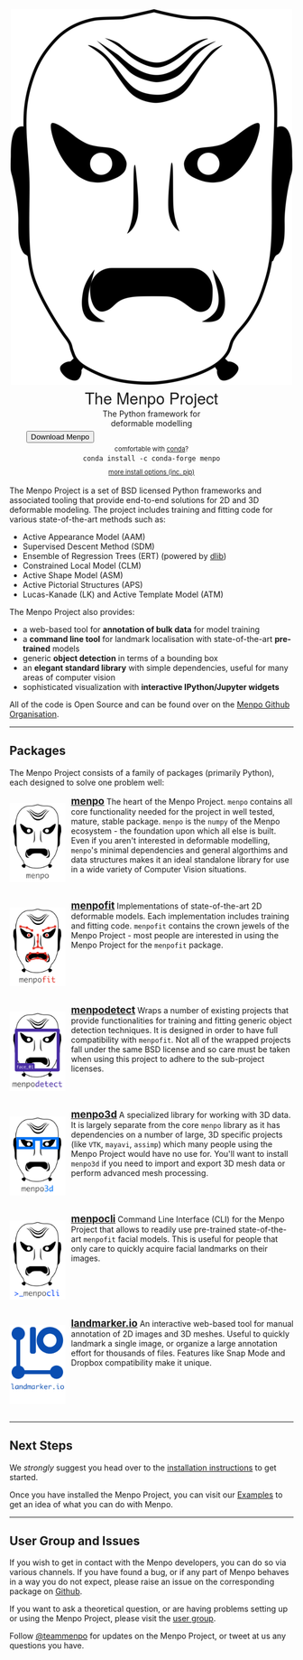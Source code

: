<link rel="stylesheet" type="text/css"  href="menpostyle.css">
<center>
  <div class="hero_container">
    <div class="hero_logo_container">
      <img class="hero_logo" src="logo/menpoproject.png" alt="The Menpo Project">
    </div>
    <div class="hero_rightcolumn">
      <div>
        <strong style="font-size: 200%; font-family: 'HelveticaNeue-Light', 'Helvetica Neue Light', 'Helvetica Neue', Helvetica, Arial, 'Lucida Grande', sans-serif; font-weight: 500;">The Menpo Project</strong>
        <div style="max-width: 200px;">The Python framework for deformable modelling</div>
      </div>
      <div style="display: flex; flex-direction: row; align-items: center;">
        <div style="width: 30px; height: 30px;"></div>
        <a style="text-decoration: none; color: grey" href="installation/index.html">
          <button class="download_button">Download Menpo</button>
        </a>
      </div>
      <div>
        <div style="font-size: 80%">comfortable with <a href="http://conda.pydata.org">conda</a>?</div>
        <code style="padding: 7px;">conda install -c conda-forge menpo</code>
        <div style="font-size: 80%; margin-top: 10px;"><a href="installation">more install options (inc. pip)</a></div>
      </div>
    </div>
  </div>
</center>
<br>
<!---
MAIN DESCRIPTION
-->
The Menpo Project is a set of BSD licensed Python frameworks and associated tooling that provide end-to-end solutions for 2D and 3D deformable modeling. The project includes training and fitting code for various state-of-the-art methods such as:

* Active Appearance Model (AAM)
* Supervised Descent Method (SDM)
* Ensemble of Regression Trees (ERT) (powered by [dlib](http://dlib.net/ "dlib C++ Library"))
* Constrained Local Model (CLM)
* Active Shape Model (ASM)
* Active Pictorial Structures (APS)
* Lucas-Kanade (LK) and Active Template Model (ATM)

The Menpo Project also provides:
* a web-based tool for **annotation of bulk data** for model training
* a **command line tool** for landmark localisation with state-of-the-art **pre-trained** models
* generic **object detection** in terms of a bounding box
* an **elegant standard library** with simple dependencies, useful for many areas of computer vision
* sophisticated visualization with **interactive IPython/Jupyter widgets**

All of the code is Open Source and can be found over on the [Menpo Github Organisation](https://github.com/menpo/ "The Menpo Project on Github").

---------------------------------------

## Packages

The Menpo Project consists of a family of packages (primarily Python), each designed to solve one problem well:

<div>
<p style="float: left; padding-right: 10px;">
  <a href="/menpo/index.md" title="menpo"><img style="max-height: 140px; max-width: none;" src="logo/menpo.png" alt="menpo"></a>
</p>
<p><a href="/menpo/index.md" title="menpo"><strong style="font-size: 125%">menpo</strong></a>
The heart of the Menpo Project. <code>menpo</code> contains all core functionality needed for the project in well tested, mature, stable package.
<code>menpo</code> is the <code>numpy</code> of the Menpo ecosystem - the foundation upon which all else is built. Even if you aren't interested
in deformable modelling, <code>menpo</code>'s minimal dependencies and general algorthims and data structures makes it an ideal standalone library
for use in a wide variety of Computer Vision situations.</p>
</div>

<div style="clear: both;"></div>

<div>
<p style="float: left; padding-right: 10px;">
  <a href="/menpofit/index.md" title="menpofit"><img style="max-height: 140px; max-width: none;" src="logo/menpofit.png" alt="menpofit"></a>
</p>
<p><a href="/menpofit/index.md" title="menpofit"><strong style="font-size: 125%">menpofit</strong></a>
Implementations of state-of-the-art 2D deformable models. Each implementation includes training and fitting code.
<code>menpofit</code> contains the crown jewels of the Menpo Project - most people are interested in using the Menpo Project for the
<code>menpofit</code> package.</p>
</div>

<div style="clear: both;"></div>

<div>
<p style="float: left; padding-right: 10px;">
  <a href="/menpodetect/index.md" title="menpodetect"><img style="max-height: 140px; max-width: none;" src="logo/menpodetect.png" alt="menpodetect"></a>
</p>
<p><a href="/menpodetect/index.md" title="menpodetect"><strong style="font-size: 125%">menpodetect</strong></a>
Wraps a number of existing projects that provide functionalities for training and fitting generic object detection techniques.
It is designed in order to have full compatibility with <code>menpofit</code>. Not all of the wrapped
projects fall under the same BSD license and so care must be taken when using this project to adhere to the sub-project licenses.</p>
</div>

<div style="clear: both;"></div>

<div>
<p style="float: left; padding-right: 10px;">
  <a href="/menpo3d/index.md" title="menpo3d"><img style="max-height: 140px; max-width: none;" src="logo/menpo3d.png" alt="menpo3d"></a>
</p>
<p><a href="/menpo3d/index.md" title="menpo3d"><strong style="font-size: 125%">menpo3d</strong></a>
A specialized library for working with 3D data. It is largely separate from the core <code>menpo</code> library as it has
dependencies on a number of large, 3D specific projects (like <code>VTK</code>, <code>mayavi</code>, <code>assimp</code>) which many people using
the Menpo Project would have no use for. You'll want to install <code>menpo3d</code> if you need to import and export 3D mesh data or perform advanced mesh processing.</p>
</div>

<div style="clear: both;"></div>

<div>
<p style="float: left; padding-right: 10px;">
  <a href="/menpocli/index.md" title="menpocli"><img style="max-height: 140px; max-width: none;" src="logo/menpocli.png" alt="menpocli"></a>
</p>
<p><a href="/menpocli/index.md" title="menpocli"><strong style="font-size: 125%">menpocli</strong></a>
Command Line Interface (CLI) for the Menpo Project that allows to readily use pre-trained
state-of-the-art <code>menpofit</code> facial models. This is useful for people that only care to quickly acquire facial landmarks on their images.</p>
</div>

<div style="clear: both;"></div>

<div>
<p style="float: left; padding-right: 10px;">
  <a href="/landmarkerio/index.md" title="landmarker.io"><img style="max-height: 140px; max-width: none;" src="logo/landmarkerio_with_logo_2.png" alt="landmarker.io"></a>
</p>
<p><a href="/landmarkerio/index.md" title="landmarker.io"><strong style="font-size: 125%">landmarker.io</strong></a>
An interactive web-based tool for manual annotation of
2D images and 3D meshes. Useful to quickly landmark a single image, or organize a large annotation effort for thousands of files.
Features like Snap Mode and Dropbox compatibility make it unique.</p>
</div>

<div style="clear: both;"></div>

---------------------------------------

## Next Steps

We _strongly_ suggest you head over to the [installation instructions](installation/index.md "Full Installation Instructions") to get started.

Once you have installed the Menpo Project, you can visit our [Examples](examples/index.md) to get an idea of what you can do with Menpo.

---------------------------------------

## User Group and Issues
If you wish to get in contact with the Menpo developers, you can do so via various channels.
If you have found a bug, or if any part of Menpo behaves in a way you do not expect, please raise an issue on the corresponding package on [Github](https://github.com/menpo/ "The Menpo Project on Github").

If you want to ask a theoretical question, or are having problems setting up or using the Menpo Project, please visit the [user group](https://groups.google.com/forum/#!forum/menpo-users "menpo-users").

Follow [@teammenpo](www.twitter.com/teammenpo "The Menpo Project on Twitter") for updates on the Menpo Project, or tweet at us any questions you have.
